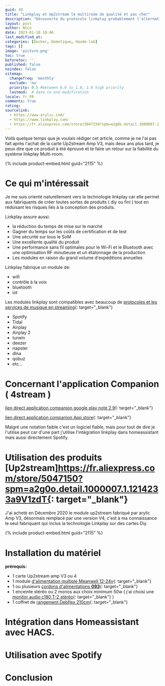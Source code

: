 ```yaml
---
guid: 39
title: "Linkplay et Up2stream le multiroom de qualité et pas cher"
description: "Découverte du protocole linkplay probablement l'alternative qualité prix la plus intéressante pour faire du multiroom face à airplay et sonos le tout intégré dans homeassistant."
layout: post
author: Nico
date: 2023-01-10 18:46
last_modified_at: 
categories: [Docker, Domotique, Haade-lab]
tags: []
image: 'picture.png'
toc: true
beforetoc: ''
published: false
noindex: false
sitemap:
  changefreq: 'monthly'
  exclude: 'no'
  priority: 0.5 #between 0.0 to 1.0, 1.0 high priority
  lastmod:  # date to end modification
locale: fr_FR
comments: true
rating:  
sourcelink:
  - https://www.arylic.com/
  - https://www.linkplay.com/
  - https://fr.aliexpress.com/store/5047150?spm=a2g0o.detail.1000007.1.1214233a9V1zdT
---
```


Voilà quelque temps que je voulais rédiger cet article, comme je ne l'ai pas fait après l'achat de la carte Up2stream Amp V3, mais deux ans plus tard, je peux dire que ce produit à été éprouvé et te faire un retour sur la fiabilité du système linkplay Multi-room.

{% include product-embed.html guid="2115" %}


# Ce qui m'intéressait 

Je me suis orienté naturellement vers la technologie linkplay car elle permet aux fabriquants de créer toutes sortes de produits ( diy ou fini ) tout en réduisant les risques liés à la conception des produits.

Linkplay assure aussi:

- la réduction du temps de mise sur le marché
- Gagner du temps sur les coûts de certification et de test
- Une sécurité sur tous le SoM
- Une excellente qualité du produit
- Une performance sans fil optimales pour le Wi-Fi et le Bluetooth avec une optimisation RF minutieuse et un étalonnage de la production
- Les modules en raison du grand volume d'expéditions annuelles

Linkplay fabrique un module de:
- wifi
- contrôle à la voix
- bluetooth
- iot

Les modules linkplay sont compatibles avec beaucoup de [protocoles et les services de musique en streaming](https://www.linkplay.com/app){: target="_blank"}

- Spotify
- Tidal
- Airplay
- Airplay 2
- tunein
- deezer
- napster
- dlna
- qobuz
- etc...

# Concernant l'application Companion ( 4stream )

[lien direct application companion google play noté 2,9](https://play.google.com/store/apps/details?id=com.wifiaudio.Stream&hl=fr&gl=US&pli=1){: target="_blank"}

[lien direct application companion App store](https://apps.apple.com/fr/app/4stream/id1446722739){: target="_blank"}

Malgré une notation faible c'est un logiciel fiable, mais pour tout de dire je l'utilise peut car d'une part j'utilise l'intégration linkplay dans homeassistant mais aussi directement Spotify.

# Utilisation des produits [Up2stream]https://fr.aliexpress.com/store/5047150?spm=a2g0o.detail.1000007.1.1214233a9V1zdT{: target="_blank"}

J'ai acheté en Décembre 2020 le module up2stream fabriqué par arylic Amp V3, désormais remplacé par une version V4, c'est à ma connaissance le seul fabriquant qui inclus la technologie Linkplay sur des cartes Diy.

{% include product-embed.html guid="2115" %}

# Installation du matériel

**prérequis:** 

- 1 carte Up2stream amp V3 ou 4
- 1 module [d'alimentation multiple Meanwell 12-24v](https://s.click.aliexpress.com/e/_DC0ZHPD){: target="_blank"}
- 1 ou plusieurs [cordons d'alimentations **093**](https://s.click.aliexpress.com/e/_DnCLRVN){: target="_blank"}
- 1 enceinte stéréo ou 2 monos aux choix minimum 50w ( j'ai choisi une [monitor audio c180 T-2 stéréo](https://www.monitoraudio.com/en/product-ranges/core/c180-t2/){: target="_blank"} )
- 1 coffret de [rangement Debflex 210cm](https://amzn.to/3Xa4uFx){: target="_blank"}

# Intégration dans Homeassistant avec HACS.

# Utilisation avec Spotify

# Conclusion




